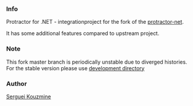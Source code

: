 ### Info 
Protractor for .NET - integrationproject for the fork of the [protractor-net](https://github.com/bbaia/protractor-net).

It has some additional features compared to upstream project.

### Note

This fork master branch is periodically unstable due to diverged histories. For the stable version please use [development directory](https://github.com/sergueik/powershell_selenium/tree/master/csharp/protractor-net)



### Author
[Serguei Kouzmine](kouzmine_serguei@yahoo.com)


